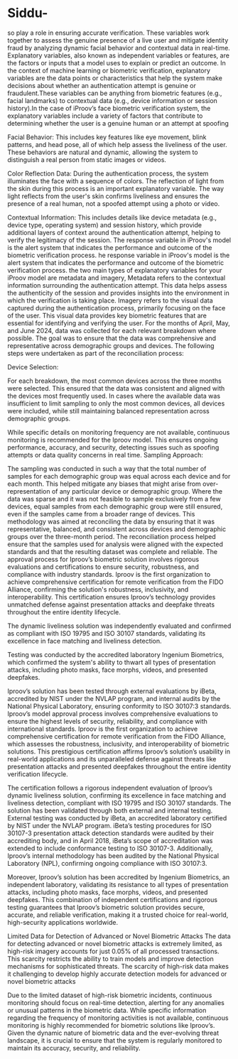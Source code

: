 # Siddu-
so play a role in ensuring accurate verification. These variables work together to assess the genuine presence of a live user and mitigate identity fraud by analyzing dynamic facial behavior and contextual data in real-time.
Explanatory variables, also known as independent variables or features, are the factors or inputs that a model uses to explain or predict an outcome. In the context of machine learning or biometric verification, explanatory variables are the data points or characteristics that help the system make decisions about whether an authentication attempt is genuine or fraudulent.These variables can be anything from biometric features (e.g., facial landmarks) to contextual data (e.g., device information or session history).In the case of iProov’s face biometric verification system, the explanatory variables include a variety of factors that contribute to determining whether the user is a genuine human or an attempt at spoofing

Facial Behavior: This includes key features like eye movement, blink patterns, and head pose, all of which help assess the liveliness of the user. These behaviors are natural and dynamic, allowing the system to distinguish a real person from static images or videos.

Color Reflection Data: During the authentication process, the system illuminates the face with a sequence of colors. The reflection of light from the skin during this process is an important explanatory variable. The way light reflects from the user's skin confirms liveliness and ensures the presence of a real human, not a spoofed attempt using a photo or video.

Contextual Information: This includes details like device metadata (e.g., device type, operating system) and session history, which provide additional layers of context around the authentication attempt, helping to verify the legitimacy of the session.
The response variable in iProov's model is the alert system that indicates the performance and outcome of the biometric verification process.
he response variable in iProov's model is the alert system that indicates the performance and outcome of the biometric verification process. 
the two main types of explanatory variables for your iProov model are metadata and imagery, 
Metadata refers to the contextual information surrounding the authentication attempt. This data helps assess the authenticity of the session and provides insights into the environment in which the verification is taking place.
Imagery refers to the visual data captured during the authentication process, primarily focusing on the face of the user. This visual data provides key biometric features that are essential for identifying and verifying the user.
For the months of April, May, and June 2024, data was collected for each relevant breakdown where possible. The goal was to ensure that the data was comprehensive and representative across demographic groups and devices. The following steps were undertaken as part of the reconciliation process:

Device Selection:

For each breakdown, the most common devices across the three months were selected. This ensured that the data was consistent and aligned with the devices most frequently used.
In cases where the available data was insufficient to limit sampling to only the most common devices, all devices were included, while still maintaining balanced representation across demographic groups.



While specific details on monitoring frequency are not available, continuous monitoring is recommended for the Iproov model. This ensures ongoing performance, accuracy, and security, detecting issues such as spoofing attempts or data quality concerns in real time.
Sampling Approach:

The sampling was conducted in such a way that the total number of samples for each demographic group was equal across each device and for each month. This helped mitigate any biases that might arise from over-representation of any particular device or demographic group.
Where the data was sparse and it was not feasible to sample exclusively from a few devices, equal samples from each demographic group were still ensured, even if the samples came from a broader range of devices.
This methodology was aimed at reconciling the data by ensuring that it was representative, balanced, and consistent across devices and demographic groups over the three-month period. The reconciliation process helped ensure that the samples used for analysis were aligned with the expected standards and that the resulting dataset was complete and reliable.
The approval process for Iproov’s biometric solution involves rigorous evaluations and certifications to ensure security, robustness, and compliance with industry standards. Iproov is the first organization to achieve comprehensive certification for remote verification from the FIDO Alliance, confirming the solution's robustness, inclusivity, and interoperability. This certification ensures Iproov’s technology provides unmatched defense against presentation attacks and deepfake threats throughout the entire identity lifecycle.

The dynamic liveliness solution was independently evaluated and confirmed as compliant with ISO 19795 and ISO 30107 standards, validating its excellence in face matching and liveliness detection.

Testing was conducted by the accredited laboratory Ingenium Biometrics, which confirmed the system's ability to thwart all types of presentation attacks, including photo masks, face morphs, videos, and presented deepfakes.

Iproov’s solution has been tested through external evaluations by iBeta, accredited by NIST under the NVLAP program, and internal audits by the National Physical Laboratory, ensuring conformity to ISO 30107:3 standards.
Iproov’s model approval process involves comprehensive evaluations to ensure the highest levels of security, reliability, and compliance with international standards. Iproov is the first organization to achieve comprehensive certification for remote verification from the FIDO Alliance, which assesses the robustness, inclusivity, and interoperability of biometric solutions. This prestigious certification affirms Iproov’s solution’s usability in real-world applications and its unparalleled defense against threats like presentation attacks and presented deepfakes throughout the entire identity verification lifecycle.

The certification follows a rigorous independent evaluation of Iproov’s dynamic liveliness solution, confirming its excellence in face matching and liveliness detection, compliant with ISO 19795 and ISO 30107 standards. The solution has been validated through both external and internal testing. External testing was conducted by iBeta, an accredited laboratory certified by NIST under the NVLAP program. iBeta’s testing procedures for ISO 30107-3 presentation attack detection standards were audited by their accrediting body, and in April 2018, iBeta’s scope of accreditation was extended to include conformance testing to ISO 30107-3. Additionally, Iproov’s internal methodology has been audited by the National Physical Laboratory (NPL), confirming ongoing compliance with ISO 30107:3.

Moreover, Iproov’s solution has been accredited by Ingenium Biometrics, an independent laboratory, validating its resistance to all types of presentation attacks, including photo masks, face morphs, videos, and presented deepfakes. This combination of independent certifications and rigorous testing guarantees that Iproov’s biometric solution provides secure, accurate, and reliable verification, making it a trusted choice for real-world, high-security applications worldwide.





Limited Data for Detection of Advanced or Novel Biometric Attacks
The data for detecting advanced or novel biometric attacks is extremely limited, as high-risk imagery accounts for just 0.05% of all processed transactions. This scarcity restricts the ability to train models and improve detection mechanisms for sophisticated threats.
 The scarcity of high-risk data makes it challenging to develop highly accurate detection models for advanced or novel biometric attacks



Due to the limited dataset of high-risk biometric incidents, continuous monitoring should focus on real-time detection, alerting for any anomalies or unusual patterns in the biometric data. 
While specific information regarding the frequency of monitoring activities is not available, continuous monitoring is highly recommended for biometric solutions like Iproov’s. Given the dynamic nature of biometric data and the ever-evolving threat landscape, it is crucial to ensure that the system is regularly monitored to maintain its accuracy, security, and reliability.
